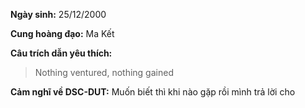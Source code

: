 **Ngày sinh:** 25/12/2000


**Cung hoàng đạo:** Ma Kết


**Câu trích dẫn yêu thích:**
> Nothing ventured, nothing gained

**Cảm nghĩ về DSC-DUT:** Muốn biết thì khi nào gặp rồi mình trả lời cho
